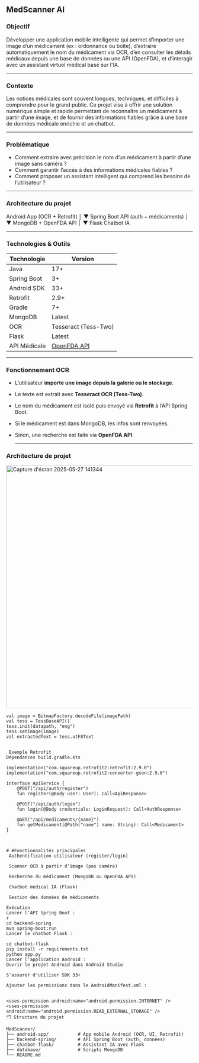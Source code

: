 ## MedScanner AI

### Objectif
Développer une application mobile intelligente qui permet d’importer une image d’un médicament (ex : ordonnance ou boîte), d’extraire automatiquement le nom du médicament via OCR, d’en consulter les détails médicaux depuis une base de données ou une API (OpenFDA), et d’interagir avec un assistant virtuel médical basé sur l'IA.

---

###  Contexte
Les notices médicales sont souvent longues, techniques, et difficiles à comprendre pour le grand public. Ce projet vise à offrir une solution numérique simple et rapide permettant de reconnaître un médicament à partir d’une image, et de fournir des informations fiables grâce à une base de données médicale enrichie et un chatbot.

---

###  Problématique
- Comment extraire avec précision le nom d’un médicament à partir d’une image sans caméra ?
- Comment garantir l’accès à des informations médicales fiables ?
- Comment proposer un assistant intelligent qui comprend les besoins de l’utilisateur ?

---

### Architecture du projet

Android App (OCR + Retrofit)
│
▼
Spring Boot API (auth + médicaments)
│
▼
MongoDB + OpenFDA API
│
▼
Flask Chatbot IA


---

###  Technologies & Outils

| Technologie      | Version       |
|------------------|---------------|
| Java             | 17+           |
| Spring Boot      | 3+            |
| Android SDK      | 33+           |
| Retrofit         | 2.9+          |
| Gradle           | 7+            |
| MongoDB          | Latest        |
| OCR              | Tesseract (Tess-Two) |
| Flask            | Latest        |
| API Médicale     | [OpenFDA API](https://open.fda.gov) |

---

###  Fonctionnement OCR

- L’utilisateur **importe une image depuis la galerie ou le stockage**.
- Le texte est extrait avec **Tesseract OCR (Tess-Two)**.
- Le nom du médicament est isolé puis envoyé via **Retrofit** à l’API Spring Boot.
- Si le médicament est dans MongoDB, les infos sont renvoyées.
- Sinon, une recherche est faite via **OpenFDA API**.

  ---

###  Architecture de projet 

  <img width="656" alt="Capture d'écran 2025-05-27 141344" src="https://github.com/user-attachments/assets/85e0fd0c-28b8-4df0-93e7-3c4e73204e34" />


```
val image = BitmapFactory.decodeFile(imagePath)
val tess = TessBaseAPI()
tess.init(datapath, "eng")
tess.setImage(image)
val extractedText = tess.utF8Text


 Exemple Retrofit
Dépendances build.gradle.kts

implementation("com.squareup.retrofit2:retrofit:2.9.0")
implementation("com.squareup.retrofit2:converter-gson:2.9.0")

interface ApiService {
    @POST("/api/auth/register")
    fun register(@Body user: User): Call<ApiResponse>

    @POST("/api/auth/login")
    fun login(@Body credentials: LoginRequest): Call<AuthResponse>

    @GET("/api/medicaments/{name}")
    fun getMedicament(@Path("name") name: String): Call<Medicament>
}



# #Fonctionnalités principales
 Authentification utilisateur (register/login)

 Scanner OCR à partir d’image (pas caméra)

 Recherche du médicament (MongoDB ou OpenFDA API)

 Chatbot médical IA (Flask)

 Gestion des données de médicaments

Exécution
Lancer l’API Spring Boot :
r
cd backend-spring
mvn spring-boot:run
Lancer le chatbot Flask :

cd chatbot-flask
pip install -r requirements.txt
python app.py
Lancer l’application Android :
Ouvrir le projet Android dans Android Studio

S'assurer d'utiliser SDK 33+

Ajouter les permissions dans le AndroidManifest.xml :


<uses-permission android:name="android.permission.INTERNET" />
<uses-permission android:name="android.permission.READ_EXTERNAL_STORAGE" />
🗂 Structure du projet

MedScanner/
├── android-app/           # App mobile Android (OCR, UI, Retrofit)
├── backend-spring/        # API Spring Boot (auth, données)
├── chatbot-flask/         # Assistant IA avec Flask
├── database/              # Scripts MongoDB
└── README.md
